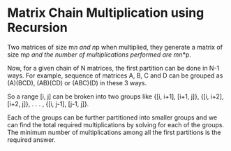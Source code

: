 # Matrix Chain Multiplication using Recursion

Two matrices of size m*n and n*p when multiplied, they generate a matrix of size m*p and the number of multiplications performed are m*n*p.

Now, for a given chain of N matrices, the first partition can be done in N-1 ways. For example, sequence of matrices A, B, C and D can be grouped as (A)(BCD), (AB)(CD) or (ABC)(D) in these 3 ways. 

So a range [i, j] can be broken into two groups like {[i, i+1], [i+1, j]}, {[i, i+2], [i+2, j]}, . . . , {[i, j-1], [j-1, j]}.

Each of the groups can be further partitioned into smaller groups and we can find the total required multiplications by solving for each of the groups.
The minimum number of multiplications among all the first partitions is the required answer.
